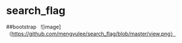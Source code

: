 # search_flag
  ##bootstrap
  
![image]（https://github.com/mengyulee/search_flag/blob/master/view.png）
